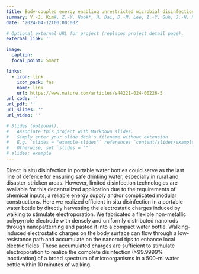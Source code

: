```yaml
---
title: Body-coupled energy enabling unrestricted microbial disinfection using polymer nanorods
summary: Y.-J. Kim#, Z.-Y. Huo#*, H. Dai, D.-M. Lee, I.-Y. Suh, J.-H. Hwang, Y. Chung, H. Y. Lee, Y. Du, W. Ding, X. Wang, S.-W. Kim* **Nature Water**, online published, 2024.
date: '2024-04-12T00:00:00Z'

# Optional external URL for project (replaces project detail page).
external_link: ''

image:
  caption:   
  focal_point: Smart

links:
  - icon: link
    icon_pack: fas
    name: link
    url: https://www.nature.com/articles/s44221-024-00226-5
url_code: ''
url_pdf: ''
url_slides: ''
url_video: ''

# Slides (optional).
#   Associate this project with Markdown slides.
#   Simply enter your slide deck's filename without extension.
#   E.g. `slides = "example-slides"` references `content/slides/example-slides.md`.
#   Otherwise, set `slides = ""`.
# slides: example
---
```


Direct in situ disinfection in portable water bottles could serve as the last line of defence for ensuring safe drinking water, especially in rural and disaster-stricken areas. However, limited disinfection technologies are available for this decentralized application due to the requirements of chemical inputs, a reliable energy supply and/or complicated modular constructions. Here we realized efficient in situ disinfection in a portable water bottle by directly harvesting the electrostatic charges induced by walking to stimulate electroporation. We fabricated a flexible non-metallic polypyrrole electrode with densely and uniformly distributed nanorods through nanopatterning and pasted it into a compact water bottle. Walking-induced electrostatic charges on the body surface can flow through a low-resistance path and accumulate on the nanorod tips to enhance local electric fields. These accumulated charges are sufficient to stimulate electroporation to realize the complete disinfection (>99.9999% inactivation) of a broad spectrum of microorganisms in a 500-ml water bottle within 10 minutes of walking.
